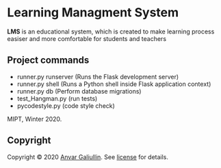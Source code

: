 # Learning Managment System


**LMS** is an educational system, which is created to make learning process easiser and more comfortable for students and teachers

## Project commands
- runner.py runserver (Runs the Flask development server)
- runner.py shell (Runs a Python shell inside Flask application context)
- runner.py db (Perform database migrations)
- test_Hangman.py (run tests)
- pycodestyle.py (code style check)


MIPT, Winter 2020.

## Copyright

Copyright © 2020 [Anvar Galiullin]. See [license] for details.

[Anvar Galiullin]: https://github.com/AnvarGaliullin
[license]: LICENSE

